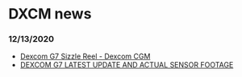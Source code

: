 # DXCM news


### 12/13/2020
- [Dexcom G7 Sizzle Reel - Dexcom CGM](https://www.youtube.com/watch?v=gkQRpa5bwls)
- [DEXCOM G7 LATEST UPDATE AND ACTUAL SENSOR FOOTAGE](https://www.youtube.com/watch?v=2ywlJxZfhvI)
